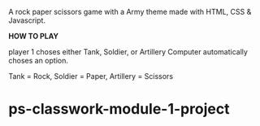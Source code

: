A rock paper scissors game with a Army theme made with HTML, CSS & Javascript.


**HOW TO PLAY**

player 1 choses either Tank, Soldier, or Artillery
Computer automatically choses an option.

Tank = Rock,
Soldier = Paper,
Artillery = Scissors

# ps-classwork-module-1-project
